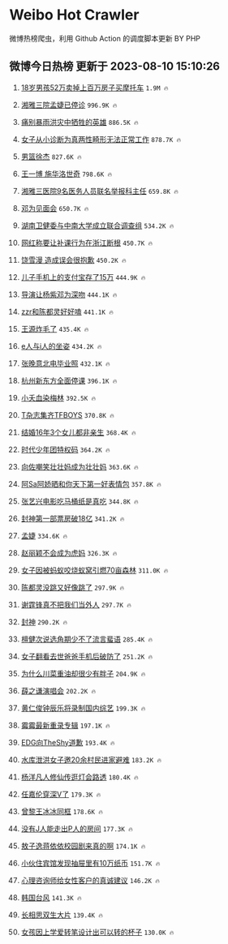 # Weibo Hot Crawler 



微博热榜爬虫，利用 Github Action 的调度脚本更新 BY PHP 


## 微博今日热榜 更新于 2023-08-10 15:10:26 
1. [18岁男孩52万卖掉上百万房子买摩托车](https://s.weibo.com/weibo?q=%2318%E5%B2%81%E7%94%B7%E5%AD%A952%E4%B8%87%E5%8D%96%E6%8E%89%E4%B8%8A%E7%99%BE%E4%B8%87%E6%88%BF%E5%AD%90%E4%B9%B0%E6%91%A9%E6%89%98%E8%BD%A6%23&t=31&band_rank=1&Refer=top) `1.9M 🔥` 

1. [湘雅三院孟婕已停诊](https://s.weibo.com/weibo?q=%23%E6%B9%98%E9%9B%85%E4%B8%89%E9%99%A2%E5%AD%9F%E5%A9%95%E5%B7%B2%E5%81%9C%E8%AF%8A%23&t=31&band_rank=2&Refer=top) `996.9K 🔥` 

1. [痛别暴雨洪灾中牺牲的英雄](https://s.weibo.com/weibo?q=%23%E7%97%9B%E5%88%AB%E6%9A%B4%E9%9B%A8%E6%B4%AA%E7%81%BE%E4%B8%AD%E7%89%BA%E7%89%B2%E7%9A%84%E8%8B%B1%E9%9B%84%23&t=31&band_rank=3&Refer=top) `886.5K 🔥` 

1. [女子从小诊断为真两性畸形无法正常工作](https://s.weibo.com/weibo?q=%23%E5%A5%B3%E5%AD%90%E4%BB%8E%E5%B0%8F%E8%AF%8A%E6%96%AD%E4%B8%BA%E7%9C%9F%E4%B8%A4%E6%80%A7%E7%95%B8%E5%BD%A2%E6%97%A0%E6%B3%95%E6%AD%A3%E5%B8%B8%E5%B7%A5%E4%BD%9C%23&t=31&band_rank=4&Refer=top) `878.7K 🔥` 

1. [男篮徐杰](https://s.weibo.com/weibo?q=%E7%94%B7%E7%AF%AE%E5%BE%90%E6%9D%B0&t=31&band_rank=5&Refer=top) `827.6K 🔥` 

1. [王一博 施华洛世奇](https://s.weibo.com/weibo?q=%E7%8E%8B%E4%B8%80%E5%8D%9A%20%E6%96%BD%E5%8D%8E%E6%B4%9B%E4%B8%96%E5%A5%87&t=31&band_rank=6&Refer=top) `798.6K 🔥` 

1. [湘雅三医院9名医务人员联名举报科主任](https://s.weibo.com/weibo?q=%23%E6%B9%98%E9%9B%85%E4%B8%89%E5%8C%BB%E9%99%A29%E5%90%8D%E5%8C%BB%E5%8A%A1%E4%BA%BA%E5%91%98%E8%81%94%E5%90%8D%E4%B8%BE%E6%8A%A5%E7%A7%91%E4%B8%BB%E4%BB%BB%23&t=31&band_rank=7&Refer=top) `659.8K 🔥` 

1. [邓为见面会](https://s.weibo.com/weibo?q=%E9%82%93%E4%B8%BA%E8%A7%81%E9%9D%A2%E4%BC%9A&t=31&band_rank=8&Refer=top) `650.7K 🔥` 

1. [湖南卫健委与中南大学成立联合调查组](https://s.weibo.com/weibo?q=%23%E6%B9%96%E5%8D%97%E5%8D%AB%E5%81%A5%E5%A7%94%E4%B8%8E%E4%B8%AD%E5%8D%97%E5%A4%A7%E5%AD%A6%E6%88%90%E7%AB%8B%E8%81%94%E5%90%88%E8%B0%83%E6%9F%A5%E7%BB%84%23&t=31&band_rank=9&Refer=top) `534.2K 🔥` 

1. [网红称要让补课行为在浙江断根](https://s.weibo.com/weibo?q=%23%E7%BD%91%E7%BA%A2%E7%A7%B0%E8%A6%81%E8%AE%A9%E8%A1%A5%E8%AF%BE%E8%A1%8C%E4%B8%BA%E5%9C%A8%E6%B5%99%E6%B1%9F%E6%96%AD%E6%A0%B9%23&t=31&band_rank=10&Refer=top) `450.7K 🔥` 

1. [饶雪漫 造成误会很抱歉](https://s.weibo.com/weibo?q=%E9%A5%B6%E9%9B%AA%E6%BC%AB%20%E9%80%A0%E6%88%90%E8%AF%AF%E4%BC%9A%E5%BE%88%E6%8A%B1%E6%AD%89&t=31&band_rank=11&Refer=top) `450.2K 🔥` 

1. [儿子手机上的支付宝存了15万](https://s.weibo.com/weibo?q=%E5%84%BF%E5%AD%90%E6%89%8B%E6%9C%BA%E4%B8%8A%E7%9A%84%E6%94%AF%E4%BB%98%E5%AE%9D%E5%AD%98%E4%BA%8615%E4%B8%87&t=31&band_rank=12&Refer=top) `444.9K 🔥` 

1. [导演让杨紫邓为深吻](https://s.weibo.com/weibo?q=%23%E5%AF%BC%E6%BC%94%E8%AE%A9%E6%9D%A8%E7%B4%AB%E9%82%93%E4%B8%BA%E6%B7%B1%E5%90%BB%23&t=31&band_rank=13&Refer=top) `444.1K 🔥` 

1. [zzr和陈都灵好好嗑](https://s.weibo.com/weibo?q=zzr%E5%92%8C%E9%99%88%E9%83%BD%E7%81%B5%E5%A5%BD%E5%A5%BD%E5%97%91&t=31&band_rank=14&Refer=top) `441.1K 🔥` 

1. [王源炸毛了](https://s.weibo.com/weibo?q=%23%E7%8E%8B%E6%BA%90%E7%82%B8%E6%AF%9B%E4%BA%86%23&t=31&band_rank=15&Refer=top) `435.4K 🔥` 

1. [e人与i人的坐姿](https://s.weibo.com/weibo?q=%23e%E4%BA%BA%E4%B8%8Ei%E4%BA%BA%E7%9A%84%E5%9D%90%E5%A7%BF%23&t=31&band_rank=16&Refer=top) `434.2K 🔥` 

1. [张晚意北电毕业照](https://s.weibo.com/weibo?q=%23%E5%BC%A0%E6%99%9A%E6%84%8F%E5%8C%97%E7%94%B5%E6%AF%95%E4%B8%9A%E7%85%A7%23&t=31&band_rank=17&Refer=top) `432.1K 🔥` 

1. [杭州新东方全面停课](https://s.weibo.com/weibo?q=%23%E6%9D%AD%E5%B7%9E%E6%96%B0%E4%B8%9C%E6%96%B9%E5%85%A8%E9%9D%A2%E5%81%9C%E8%AF%BE%23&t=31&band_rank=18&Refer=top) `396.1K 🔥` 

1. [小夭血染梅林](https://s.weibo.com/weibo?q=%23%E5%B0%8F%E5%A4%AD%E8%A1%80%E6%9F%93%E6%A2%85%E6%9E%97%23&t=31&band_rank=19&Refer=top) `392.5K 🔥` 

1. [T杂志集齐TFBOYS](https://s.weibo.com/weibo?q=%23T%E6%9D%82%E5%BF%97%E9%9B%86%E9%BD%90TFBOYS%23&t=31&band_rank=20&Refer=top) `370.8K 🔥` 

1. [结婚16年3个女儿都非亲生](https://s.weibo.com/weibo?q=%23%E7%BB%93%E5%A9%9A16%E5%B9%B43%E4%B8%AA%E5%A5%B3%E5%84%BF%E9%83%BD%E9%9D%9E%E4%BA%B2%E7%94%9F%23&t=31&band_rank=21&Refer=top) `368.4K 🔥` 

1. [时代少年团特权码](https://s.weibo.com/weibo?q=%E6%97%B6%E4%BB%A3%E5%B0%91%E5%B9%B4%E5%9B%A2%E7%89%B9%E6%9D%83%E7%A0%81&t=31&band_rank=22&Refer=top) `364.2K 🔥` 

1. [向佐嘲笑壮壮妈成为壮壮妈](https://s.weibo.com/weibo?q=%23%E5%90%91%E4%BD%90%E5%98%B2%E7%AC%91%E5%A3%AE%E5%A3%AE%E5%A6%88%E6%88%90%E4%B8%BA%E5%A3%AE%E5%A3%AE%E5%A6%88%23&t=31&band_rank=23&Refer=top) `363.6K 🔥` 

1. [阿Sa阿娇晒和你天下第一好表情包](https://s.weibo.com/weibo?q=%23%E9%98%BFSa%E9%98%BF%E5%A8%87%E6%99%92%E5%92%8C%E4%BD%A0%E5%A4%A9%E4%B8%8B%E7%AC%AC%E4%B8%80%E5%A5%BD%E8%A1%A8%E6%83%85%E5%8C%85%23&t=31&band_rank=24&Refer=top) `357.8K 🔥` 

1. [张艺兴电影吃马桶纸是真吃](https://s.weibo.com/weibo?q=%23%E5%BC%A0%E8%89%BA%E5%85%B4%E7%94%B5%E5%BD%B1%E5%90%83%E9%A9%AC%E6%A1%B6%E7%BA%B8%E6%98%AF%E7%9C%9F%E5%90%83%23&t=31&band_rank=25&Refer=top) `344.8K 🔥` 

1. [封神第一部票房破18亿](https://s.weibo.com/weibo?q=%23%E5%B0%81%E7%A5%9E%E7%AC%AC%E4%B8%80%E9%83%A8%E7%A5%A8%E6%88%BF%E7%A0%B418%E4%BA%BF%23&t=31&band_rank=26&Refer=top) `341.2K 🔥` 

1. [孟婕](https://s.weibo.com/weibo?q=%E5%AD%9F%E5%A9%95&t=31&band_rank=27&Refer=top) `334.6K 🔥` 

1. [赵丽颖不会成为虎妈](https://s.weibo.com/weibo?q=%23%E8%B5%B5%E4%B8%BD%E9%A2%96%E4%B8%8D%E4%BC%9A%E6%88%90%E4%B8%BA%E8%99%8E%E5%A6%88%23&t=31&band_rank=28&Refer=top) `326.3K 🔥` 

1. [女子因被蚂蚁咬烧蚁窝引燃70亩森林](https://s.weibo.com/weibo?q=%23%E5%A5%B3%E5%AD%90%E5%9B%A0%E8%A2%AB%E8%9A%82%E8%9A%81%E5%92%AC%E7%83%A7%E8%9A%81%E7%AA%9D%E5%BC%95%E7%87%8370%E4%BA%A9%E6%A3%AE%E6%9E%97%23&t=31&band_rank=29&Refer=top) `311.0K 🔥` 

1. [陈都灵没跳又好像跳了](https://s.weibo.com/weibo?q=%23%E9%99%88%E9%83%BD%E7%81%B5%E6%B2%A1%E8%B7%B3%E5%8F%88%E5%A5%BD%E5%83%8F%E8%B7%B3%E4%BA%86%23&t=31&band_rank=30&Refer=top) `297.9K 🔥` 

1. [谢霆锋真不把我们当外人](https://s.weibo.com/weibo?q=%23%E8%B0%A2%E9%9C%86%E9%94%8B%E7%9C%9F%E4%B8%8D%E6%8A%8A%E6%88%91%E4%BB%AC%E5%BD%93%E5%A4%96%E4%BA%BA%23&t=31&band_rank=31&Refer=top) `297.7K 🔥` 

1. [封神](https://s.weibo.com/weibo?q=%E5%B0%81%E7%A5%9E&t=31&band_rank=32&Refer=top) `290.2K 🔥` 

1. [檀健次说选角期少不了流言蜚语](https://s.weibo.com/weibo?q=%23%E6%AA%80%E5%81%A5%E6%AC%A1%E8%AF%B4%E9%80%89%E8%A7%92%E6%9C%9F%E5%B0%91%E4%B8%8D%E4%BA%86%E6%B5%81%E8%A8%80%E8%9C%9A%E8%AF%AD%23&t=31&band_rank=33&Refer=top) `285.4K 🔥` 

1. [女子翻看去世爸爸手机后破防了](https://s.weibo.com/weibo?q=%23%E5%A5%B3%E5%AD%90%E7%BF%BB%E7%9C%8B%E5%8E%BB%E4%B8%96%E7%88%B8%E7%88%B8%E6%89%8B%E6%9C%BA%E5%90%8E%E7%A0%B4%E9%98%B2%E4%BA%86%23&t=31&band_rank=34&Refer=top) `251.2K 🔥` 

1. [为什么川菜重油却很少有胖子](https://s.weibo.com/weibo?q=%23%E4%B8%BA%E4%BB%80%E4%B9%88%E5%B7%9D%E8%8F%9C%E9%87%8D%E6%B2%B9%E5%8D%B4%E5%BE%88%E5%B0%91%E6%9C%89%E8%83%96%E5%AD%90%23&t=31&band_rank=35&Refer=top) `204.9K 🔥` 

1. [薛之谦演唱会](https://s.weibo.com/weibo?q=%E8%96%9B%E4%B9%8B%E8%B0%A6%E6%BC%94%E5%94%B1%E4%BC%9A&t=31&band_rank=36&Refer=top) `202.2K 🔥` 

1. [黄仁俊钟辰乐将录制国内综艺](https://s.weibo.com/weibo?q=%23%E9%BB%84%E4%BB%81%E4%BF%8A%E9%92%9F%E8%BE%B0%E4%B9%90%E5%B0%86%E5%BD%95%E5%88%B6%E5%9B%BD%E5%86%85%E7%BB%BC%E8%89%BA%23&t=31&band_rank=37&Refer=top) `199.3K 🔥` 

1. [霉霉最新重录专辑](https://s.weibo.com/weibo?q=%23%E9%9C%89%E9%9C%89%E6%9C%80%E6%96%B0%E9%87%8D%E5%BD%95%E4%B8%93%E8%BE%91%23&t=31&band_rank=38&Refer=top) `197.1K 🔥` 

1. [EDG向TheShy道歉](https://s.weibo.com/weibo?q=%23EDG%E5%90%91TheShy%E9%81%93%E6%AD%89%23&t=31&band_rank=39&Refer=top) `193.4K 🔥` 

1. [水库泄洪女子邀20余村民进家避难](https://s.weibo.com/weibo?q=%23%E6%B0%B4%E5%BA%93%E6%B3%84%E6%B4%AA%E5%A5%B3%E5%AD%90%E9%82%8020%E4%BD%99%E6%9D%91%E6%B0%91%E8%BF%9B%E5%AE%B6%E9%81%BF%E9%9A%BE%23&t=31&band_rank=40&Refer=top) `183.2K 🔥` 

1. [杨洋凡人修仙传逛灯会路透](https://s.weibo.com/weibo?q=%23%E6%9D%A8%E6%B4%8B%E5%87%A1%E4%BA%BA%E4%BF%AE%E4%BB%99%E4%BC%A0%E9%80%9B%E7%81%AF%E4%BC%9A%E8%B7%AF%E9%80%8F%23&t=31&band_rank=41&Refer=top) `180.4K 🔥` 

1. [任嘉伦穿深V了](https://s.weibo.com/weibo?q=%23%E4%BB%BB%E5%98%89%E4%BC%A6%E7%A9%BF%E6%B7%B1V%E4%BA%86%23&t=31&band_rank=42&Refer=top) `179.3K 🔥` 

1. [曾黎王冰冰同框](https://s.weibo.com/weibo?q=%23%E6%9B%BE%E9%BB%8E%E7%8E%8B%E5%86%B0%E5%86%B0%E5%90%8C%E6%A1%86%23&t=31&band_rank=43&Refer=top) `178.6K 🔥` 

1. [没有J人能走出P人的房间](https://s.weibo.com/weibo?q=%23%E6%B2%A1%E6%9C%89J%E4%BA%BA%E8%83%BD%E8%B5%B0%E5%87%BAP%E4%BA%BA%E7%9A%84%E6%88%BF%E9%97%B4%23&t=31&band_rank=44&Refer=top) `177.3K 🔥` 

1. [敖子逸蒋依依校园剧来真的啊](https://s.weibo.com/weibo?q=%23%E6%95%96%E5%AD%90%E9%80%B8%E8%92%8B%E4%BE%9D%E4%BE%9D%E6%A0%A1%E5%9B%AD%E5%89%A7%E6%9D%A5%E7%9C%9F%E7%9A%84%E5%95%8A%23&t=31&band_rank=45&Refer=top) `174.1K 🔥` 

1. [小伙住宾馆发现抽屉里有10万纸币](https://s.weibo.com/weibo?q=%23%E5%B0%8F%E4%BC%99%E4%BD%8F%E5%AE%BE%E9%A6%86%E5%8F%91%E7%8E%B0%E6%8A%BD%E5%B1%89%E9%87%8C%E6%9C%8910%E4%B8%87%E7%BA%B8%E5%B8%81%23&t=31&band_rank=46&Refer=top) `151.7K 🔥` 

1. [心理咨询师给女性客户的真诚建议](https://s.weibo.com/weibo?q=%E5%BF%83%E7%90%86%E5%92%A8%E8%AF%A2%E5%B8%88%E7%BB%99%E5%A5%B3%E6%80%A7%E5%AE%A2%E6%88%B7%E7%9A%84%E7%9C%9F%E8%AF%9A%E5%BB%BA%E8%AE%AE&t=31&band_rank=47&Refer=top) `146.2K 🔥` 

1. [韩国台风](https://s.weibo.com/weibo?q=%23%E9%9F%A9%E5%9B%BD%E5%8F%B0%E9%A3%8E%23&t=31&band_rank=48&Refer=top) `141.3K 🔥` 

1. [长相思双生大片](https://s.weibo.com/weibo?q=%23%E9%95%BF%E7%9B%B8%E6%80%9D%E5%8F%8C%E7%94%9F%E5%A4%A7%E7%89%87%23&t=31&band_rank=49&Refer=top) `139.4K 🔥` 

1. [女孩因上学爱转笔设计出可以转的杯子](https://s.weibo.com/weibo?q=%23%E5%A5%B3%E5%AD%A9%E5%9B%A0%E4%B8%8A%E5%AD%A6%E7%88%B1%E8%BD%AC%E7%AC%94%E8%AE%BE%E8%AE%A1%E5%87%BA%E5%8F%AF%E4%BB%A5%E8%BD%AC%E7%9A%84%E6%9D%AF%E5%AD%90%23&t=31&band_rank=50&Refer=top) `130.0K 🔥` 

